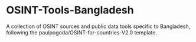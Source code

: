 # OSINT-Tools-Bangladesh
A collection of OSINT sources and public data tools specific to Bangladesh, following the paulpogoda/OSINT-for-countries-V2.0 template.
